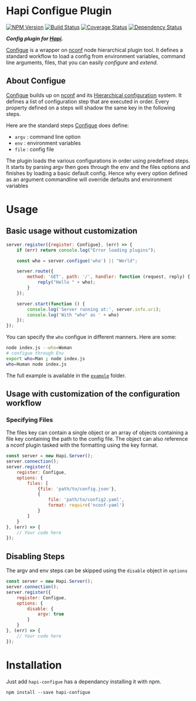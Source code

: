 Hapi Configue Plugin
====================

[![NPM Version](https://img.shields.io/npm/v/hapi-configue.svg)](https://npmjs.org/package/hapi-configue)
[![Build Status](https://travis-ci.org/AdrieanKhisbe/hapi-configue.svg)](https://travis-ci.org/AdrieanKhisbe/hapi-configue)
[![Coverage Status](https://coveralls.io/repos/AdrieanKhisbe/hapi-config/badge.svg?branch=master&service=github)](https://coveralls.io/github/AdrieanKhisbe/hapi-config?branch=master)
[![Dependency Status](https://david-dm.org/AdrieanKhisbe/hapi-configue.svg)](https://david-dm.org/AdrieanKhisbe/hapi-configue)

***Config plugin for [Hapi](http://hapijs.com/).***

[Configue] is a wrapper on [nconf] node hierarchical
plugin tool. It defines a standard workflow to load a config from environment variables,
command line arguments, files, that you can easily *configure* and *extend*.

## About Configue

[Configue] builds up on [nconf] and its
[Hierarchical configuration](https://github.com/indexzero/nconf#hierarchical-configuration) system.
It defines a list of configuration step that are executed in order.
Every property defined on a steps will shadow the same key in the following steps.

Here are the standard steps [Configue] does define:
- `argv` : command line option
- `env` : environment variables
- `file` : config file

The plugin loads the various configurations in order using predefined steps.
It starts by parsing argv then goes through the env and the files options
and finishes by loading a basic default config.
Hence why every option defined as an argument commandline will override defaults
and environment variables

<!-- HOOKS -->

# Usage

## Basic usage without customization

```js
server.register({register: Configue}, (err) => {
    if (err) return console.log("Error loading plugins");

    const who = server.configue('who') || "World";

    server.route({
        method: 'GET', path: '/', handler: function (request, reply) {
            reply("Hello " + who);
        }
    });

    server.start(function () {
        console.log('Server running at:', server.info.uri);
        console.log('With "who" as ' + who)
    });
});
```

You can specify the `who` configue in different manners.
Here are some:

```sh
node index.js --who=Woman
# configue through Env
export who=Man ; node index.js
who=Human node index.js
```

The full example is available in the [`example`](./example/index.js) folder.

## Usage with customization of the configuration workflow

### Specifying Files

The files key can contain a single object or an array of objects containing a file key containing the path to the config file. The object can also reference a nconf plugin tasked with the formatting using the key format.

```js
const server = new Hapi.Server();
server.connection();
server.register({
    register: Configue,
    options: {
        files: [
            {file: 'path/to/config.json'},
            {
                file: 'path/to/config2.yaml',
                format: require('nconf-yaml')
            }
        ]
    }
}, (err) => {
    // Your code here
});
```

## Disabling Steps

The argv and env steps can be skipped using the `disable` object in `options`

```js
const server = new Hapi.Server();
server.connection();
server.register({
    register: Configue,
    options: {
        disable: {
            argv: true
        }
    }
}, (err) => {
    // Your code here
});
```

# Installation

Just add `hapi-configue` has a dependancy installing it with npm.

    npm install --save hapi-configue


[Configue]: https://github.com/AdrieanKhisbe/hapi-configue
[nconf]: (https://github.com/indexzero/nconf)